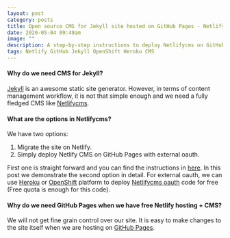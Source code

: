 ```yaml
---
layout: post
category: posts
title: Open source CMS for Jekyll site hosted on GitHub Pages - Netlifycms
date: 2020-05-04 09:49am
image: ""
description: A step-by-step instructions to deploy Netlifycms on GitHub Pages.
tags: Netlify GitHub Jekyll OpenShift Heroku CMS
---
```

#### Why do we need CMS for Jekyll?

[Jekyll](https://jekyllrb.com/) is an awesome static site generator. However, in terms of content management workflow, it is not that simple enough and we need a fully fledged CMS like [Netlifycms](https://www.netlifycms.org/).

#### What are the options in Netlifycms?

We have two options:

1. Migrate the site on Netlify.
2. Simply deploy Netlify CMS on GitHub Pages with external oauth.

First one is straight forward and you can find the instructions in [here](https://www.netlify.com/blog/2016/10/27/a-step-by-step-guide-deploying-a-static-site-or-single-page-app/). In this post we demonstrate the second option in detail. For external oauth, we can use [](https://www.heroku.com/)[Heroku](https://www.heroku.com/) or [OpenShift](https://www.openshift.com/products/online/) platform to deploy [](https://nodejs.org/)[Netlifycms oauth](https://www.netlifycms.org/docs/external-oauth-clients/) code for free (Free quota is enough for this code).

#### Why do we need GitHub Pages when we have free Netlify hosting + CMS?

We will not get fine grain control over our site. It is easy to make changes to the site itself when we are hosting on [GitHub Pages](https://pages.github.com/).
